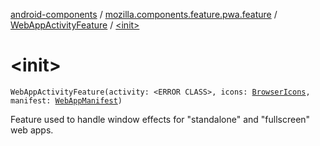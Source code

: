 [android-components](../../index.md) / [mozilla.components.feature.pwa.feature](../index.md) / [WebAppActivityFeature](index.md) / [&lt;init&gt;](./-init-.md)

# &lt;init&gt;

`WebAppActivityFeature(activity: <ERROR CLASS>, icons: `[`BrowserIcons`](../../mozilla.components.browser.icons/-browser-icons/index.md)`, manifest: `[`WebAppManifest`](../../mozilla.components.concept.engine.manifest/-web-app-manifest/index.md)`)`

Feature used to handle window effects for "standalone" and "fullscreen" web apps.

